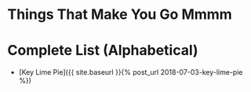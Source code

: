 # Things That Make You Go Mmmm

# Complete List (Alphabetical)

- [Key Lime Pie]({{ site.baseurl }}{% post_url 2018-07-03-key-lime-pie %})
